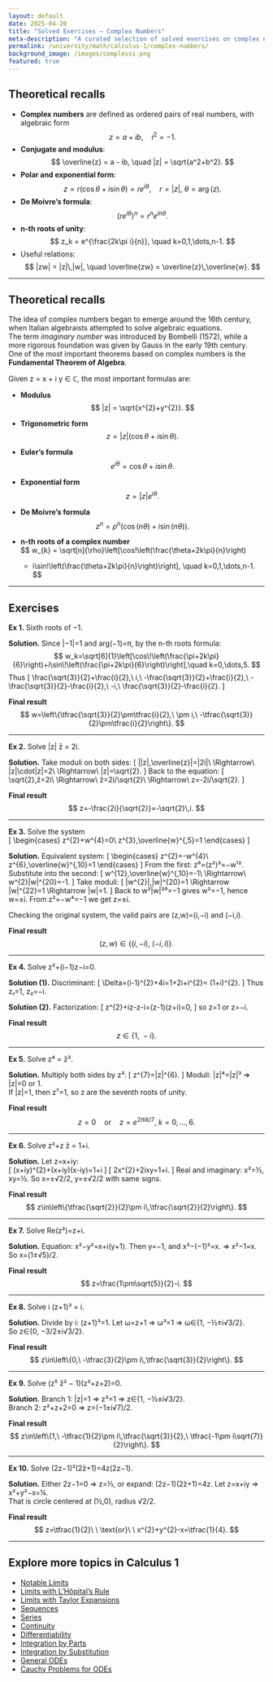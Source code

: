 ```yaml
---
layout: default
date: 2025-04-20
title: "Solved Exercises — Complex Numbers"
meta-description: "A curated selection of solved exercises on complex numbers: algebraic form, trigonometric form, exponential representation, and basic properties."
permalink: /university/math/calculus-1/complex-numbers/
background_image: /images/complessi.png
featured: true
---
```


<div class="content-box">

## Theoretical recalls

- **Complex numbers** are defined as ordered pairs of real numbers, with algebraic form  
  $$
  z = a + ib, \quad i^2 = -1.
  $$
- **Conjugate and modulus**:  
  $$
  \overline{z} = a - ib, \quad |z| = \sqrt{a^2+b^2}.
  $$
- **Polar and exponential form**:  
  $$
  z = r(\cos \theta + i\sin \theta) = re^{i\theta}, \quad r = |z|, \ \theta = \arg(z).
  $$
- **De Moivre’s formula**:  
  $$
  (re^{i\theta})^n = r^n e^{in\theta}.
  $$
- **n-th roots of unity**:  
  $$
  z_k = e^{\frac{2k\pi i}{n}}, \quad k=0,1,\dots,n-1.
  $$
- Useful relations:  
  $$
  |zw| = |z|\,|w|, \quad \overline{zw} = \overline{z}\,\overline{w}.
  $$

</div>

---

<div class="content-box">

## Theoretical recalls

The idea of complex numbers began to emerge around the 16th century, when Italian algebraists attempted to solve algebraic equations.  
The term *imaginary number* was introduced by Bombelli (1572), while a more rigorous foundation was given by Gauss in the early 19th century.  
One of the most important theorems based on complex numbers is the **Fundamental Theorem of Algebra**.

Given z = x + i y ∈ ℂ, the most important formulas are:

- **Modulus**  
  $$
  |z| = \sqrt{x^{2}+y^{2}}.
  $$

- **Trigonometric form**  
  $$
  z = |z|(\cos \theta + i\sin \theta).
  $$

- **Euler’s formula**  
  $$
  e^{i\theta} = \cos\theta + i\sin\theta.
  $$

- **Exponential form**  
  $$
  z = |z|e^{i\theta}.
  $$

- **De Moivre’s formula**  
  $$
  z^{n} = \rho^{n}(\cos(n\theta)+i\sin(n\theta)).
  $$

- **n-th roots of a complex number**  
  $$
  w_{k} = \sqrt[n]{\rho}\left[\cos\!\left(\frac{\theta+2k\pi}{n}\right)
  + i\sin\!\left(\frac{\theta+2k\pi}{n}\right)\right],
  \quad k=0,1,\dots,n-1.
  $$

</div>

---

<div class="content-box">

## Exercises

**Ex 1.** Sixth roots of −1.  

**Solution.** Since |−1|=1 and arg(−1)=π, by the n-th roots formula:
$$
w_k=\sqrt[6]{1}\left[\cos\!\left(\frac{\pi+2k\pi}{6}\right)+i\sin\!\left(\frac{\pi+2k\pi}{6}\right)\right],\quad k=0,\dots,5.
$$
Thus
\[
\frac{\sqrt{3}}{2}+\frac{i}{2},\ i,\ -\frac{\sqrt{3}}{2}+\frac{i}{2},\ -\frac{\sqrt{3}}{2}-\frac{i}{2},\ -i,\ \frac{\sqrt{3}}{2}-\frac{i}{2}.
\]

**Final result**  
$$ w=\left\{\tfrac{\sqrt{3}}{2}\pm\tfrac{i}{2},\ \pm i,\ -\tfrac{\sqrt{3}}{2}\pm\tfrac{i}{2}\right\}. $$

---

**Ex 2.** Solve |z| z̄ = 2i.  

**Solution.** Take moduli on both sides:
\[
||z|\,\overline{z}|=|2i|\ \Rightarrow\ |z|\cdot|z|=2\ \Rightarrow\ |z|=\sqrt{2}.
\]
Back to the equation:
\[
\sqrt{2}\,z̄=2i\ \Rightarrow\ z̄=2i/\sqrt{2}\ \Rightarrow\ z=-2i/\sqrt{2}.
\]

**Final result**  
$$ z=-\frac{2i}{\sqrt{2}}=-\sqrt{2}\,i. $$

---

**Ex 3.** Solve the system  
\[
\begin{cases}
z^{2}+w^{4}=0\\
z^{3}\,\overline{w}^{\,5}=1
\end{cases}
\]

**Solution.** Equivalent system:
\[
\begin{cases}
z^{2}=-w^{4}\\
z^{6}\,\overline{w}^{\,10}=1
\end{cases}
\]
From the first: z⁶=(z²)³=−w¹². Substitute into the second:
\[
w^{12}\,\overline{w}^{\,10}=-1\ \Rightarrow\ w^{2}|w|^{20}=-1.
\]
Take moduli:
\[
|w^{2}|\,|w|^{20}=1 \Rightarrow |w|^{22}=1 \Rightarrow |w|=1.
\]
Back to w²|w|²⁰=−1 gives w²=−1, hence w=±i. From z²=−w⁴=−1 we get z=±i.

Checking the original system, the valid pairs are (z,w)=(i,−i) and (−i,i).

**Final result**  
$$ (z,w)\in\{(i,-i),\ (-i,i)\}. $$

---

**Ex 4.** Solve z²+(i−1)z−i=0.  

**Solution (1).** Discriminant:
\[
\Delta=(i-1)^{2}+4i=1+2i+i^{2}= (1+i)^{2}.
\]
Thus z₁=1, z₂=−i.

**Solution (2).** Factorization:
\[
z^{2}+iz-z-i=(z-1)(z+i)=0,
\]
so z=1 or z=−i.

**Final result**  
$$ z\in\{1,\ -i\}. $$

---

**Ex 5.** Solve z⁴ = z̄³.  

**Solution.** Multiply both sides by z³:
\[
z^{7}=|z|^{6}.
\]
Moduli: |z|⁴=|z|³ ⇒ |z|=0 or 1.  
If |z|=1, then z⁷=1, so z are the seventh roots of unity.

**Final result**  
$$ z=0\quad \text{or}\quad z=e^{2\pi i k/7},\ k=0,\dots,6. $$

---

**Ex 6.** Solve z²+z z̄ = 1+i.  

**Solution.** Let z=x+iy:  
\[
(x+iy)^{2}+(x+iy)(x-iy)=1+i
\]
\[
2x^{2}+2ixy=1+i.
\]
Real and imaginary: x²=½, xy=½. So x=±√2/2, y=±√2/2 with same signs.  

**Final result**  
$$ z\in\left\{\tfrac{\sqrt{2}}{2}\pm i\,\tfrac{\sqrt{2}}{2}\right\}. $$

---

**Ex 7.** Solve Re(z²)=z+i.  

**Solution.** Equation: x²−y²=x+i(y+1). Then y=−1, and x²−(−1)²=x. ⇒ x²−1=x.  
So x=(1±√5)/2.  

**Final result**  
$$ z=\frac{1\pm\sqrt{5}}{2}-i. $$

---

**Ex 8.** Solve i (z+1)³ = i.  

**Solution.** Divide by i: (z+1)³=1. Let ω=z+1 ⇒ ω³=1 ⇒ ω∈{1, −½±i√3/2}.  
So z∈{0, −3/2±i√3/2}.  

**Final result**  
$$ z\in\left\{0,\ -\tfrac{3}{2}\pm i\,\tfrac{\sqrt{3}}{2}\right\}. $$

---

**Ex 9.** Solve (z⁵ z̄² − 1)(z²+z+2)=0.  

**Solution.** Branch 1: |z|=1 ⇒ z³=1 ⇒ z∈{1, −½±i√3/2}.  
Branch 2: z²+z+2=0 ⇒ z=(−1±i√7)/2.  

**Final result**  
$$ z\in\left\{1,\ -\tfrac{1}{2}\pm i\,\tfrac{\sqrt{3}}{2},\ \tfrac{-1\pm i\sqrt{7}}{2}\right\}. $$

---

**Ex 10.** Solve (2z−1)²(2z̄+1)=4z(2z−1).  

**Solution.** Either 2z−1=0 ⇒ z=½, or expand: (2z−1)(2z̄+1)=4z. Let z=x+iy ⇒ x²+y²−x=¼.  
That is circle centered at (½,0), radius √2/2.  

**Final result**  
$$ z=\tfrac{1}{2}\ \ \text{or}\ \ x^{2}+y^{2}-x=\tfrac{1}{4}. $$

</div>

---

<div class="content-box">

## Explore more topics in Calculus 1

- [Notable Limits](/university/math/calculus-1/notable-limits/)  
- [Limits with L’Hôpital’s Rule](/university/math/calculus-1/limits-hopital/)  
- [Limits with Taylor Expansions](/university/math/calculus-1/limits-taylor/)  
- [Sequences](/university/math/calculus-1/sequences/)  
- [Series](/university/math/calculus-1/series/)  
- [Continuity](/university/math/calculus-1/continuity/)  
- [Differentiability](/university/math/calculus-1/differentiability/)  
- [Integration by Parts](/university/math/calculus-1/integration-by-parts/)  
- [Integration by Substitution](/university/math/calculus-1/integration-substitution/)  
- [General ODEs](/university/math/calculus-1/odes-general/)  
- [Cauchy Problems for ODEs](/university/math/calculus-1/odes-cauchy/)  

</div>
